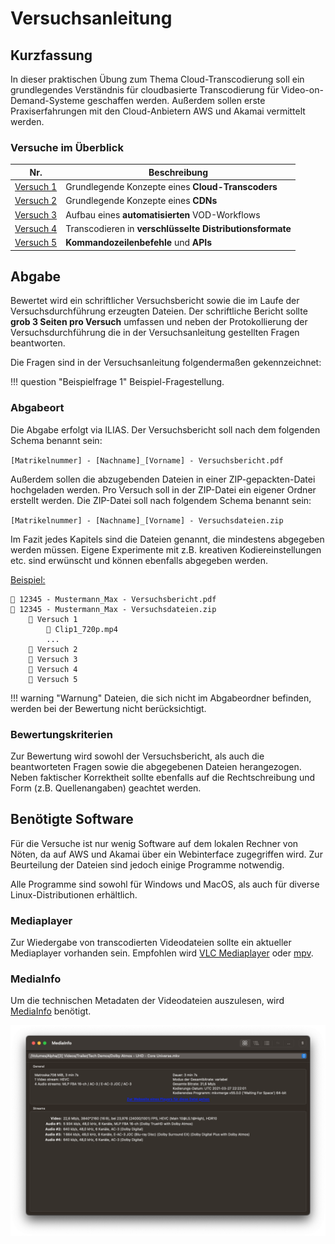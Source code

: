 # Versuchsanleitung

## Kurzfassung

In dieser praktischen Übung zum Thema Cloud-Transcodierung soll ein grundlegendes Verständnis für cloudbasierte Transcodierung für Video-on-Demand-Systeme geschaffen werden. Außerdem sollen erste Praxiserfahrungen mit den Cloud-Anbietern AWS und Akamai vermittelt werden.

### Versuche im Überblick

| Nr.                                    | Beschreibung
| -------------------------------------- | -------------------------------------------------------- |
| [Versuch 1](./versuch1/01-einfuehrung) | Grundlegende Konzepte eines **Cloud-Transcoders**        |
| [Versuch 2](./versuch2/01-einfuehrung) | Grundlegende Konzepte eines **CDNs**                     |
| [Versuch 3](./versuch3/01-einfuehrung) | Aufbau eines **automatisierten** VOD-Workflows           |
| [Versuch 4](./versuch4/01-einfuehrung) | Transcodieren in **verschlüsselte Distributionsformate** |
| [Versuch 5](./versuch5/01-einfuehrung) | **Kommandozeilenbefehle** und **APIs**                   |

## Abgabe

Bewertet wird ein schriftlicher Versuchsbericht sowie die im Laufe der Versuchsdurchführung erzeugten Dateien. Der schriftliche Bericht sollte **grob 3 Seiten pro Versuch** umfassen und neben der Protokollierung der Versuchsdurchführung die in der Versuchsanleitung gestellten Fragen beantworten. 

Die Fragen sind in der Versuchsanleitung folgendermaßen gekennzeichnet:

!!! question "Beispielfrage 1"
    Beispiel-Fragestellung.

### Abgabeort

Die Abgabe erfolgt via ILIAS. Der Versuchsbericht soll nach dem folgenden Schema benannt sein: 

`[Matrikelnummer] - [Nachname]_[Vorname] - Versuchsbericht.pdf`

Außerdem sollen die abzugebenden Dateien in einer ZIP-gepackten-Datei hochgeladen werden. Pro Versuch soll in der ZIP-Datei ein eigener Ordner erstellt werden. Die ZIP-Datei soll nach folgendem Schema benannt sein: 

`[Matrikelnummer] - [Nachname]_[Vorname] - Versuchsdateien.zip`

Im Fazit jedes Kapitels sind die Dateien genannt, die mindestens abgegeben werden müssen. Eigene Experimente mit z.B. kreativen Kodiereinstellungen etc. sind erwünscht und können ebenfalls abgegeben werden.

<u>Beispiel:</u>

```
📄 12345 - Mustermann_Max - Versuchsbericht.pdf
📁 12345 - Mustermann_Max - Versuchsdateien.zip
    📁 Versuch 1
        📄 Clip1_720p.mp4
        ...
    📁 Versuch 2
    📁 Versuch 3
    📁 Versuch 4
    📁 Versuch 5
```

!!! warning "Warnung"
    Dateien, die sich nicht im Abgabeordner befinden, werden bei der Bewertung nicht berücksichtigt.

### Bewertungskriterien

Zur Bewertung wird sowohl der Versuchsbericht, als auch die beantworteten Fragen sowie die abgegebenen Dateien herangezogen. Neben faktischer Korrektheit sollte ebenfalls auf die Rechtschreibung und Form (z.B. Quellenangaben) geachtet werden.

## Benötigte Software

Für die Versuche ist nur wenig Software auf dem lokalen Rechner von Nöten, da auf AWS und Akamai über ein Webinterface zugegriffen wird. Zur Beurteilung der Dateien sind jedoch einige Programme notwendig. 

Alle Programme sind sowohl für Windows und MacOS, als auch für diverse Linux-Distributionen erhältlich.

### Mediaplayer

Zur Wiedergabe von transcodierten Videodateien sollte ein aktueller Mediaplayer vorhanden sein. Empfohlen wird [VLC Mediaplayer](https://www.videolan.org/vlc/index.de.html) oder [mpv](https://mpv.io/).

### MediaInfo

Um die technischen Metadaten der Videodateien auszulesen, wird [MediaInfo](https://mediaarea.net/en/MediaInfo) benötigt.

![MediaInfo Screenshot](assets/mediainfo.png)